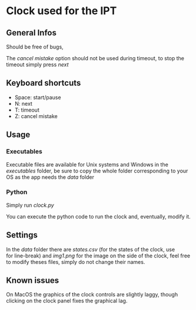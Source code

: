 
# Clock used for the IPT

## General Infos
Should be free of bugs,

The *cancel mistake* option should not be used during timeout, to stop the timeout simply press *next*

## Keyboard shortcuts
* Space: start/pause
* N: next
* T: timeout
* Z: cancel mistake

## Usage
### Executables
Executable files are available for Unix systems and Windows in the *executables* folder, be sure to copy the whole folder corresponding to your OS as the app needs the *data* folder

### Python
Simply run *clock.py*

You can execute the python code to run the clock and, eventually, modify it.

## Settings
In the *data* folder there are *states.csv* (for the states of the clock, use <br> for line-break) and *img1.png* for the image on the side of the clock, feel free to modify theses files, simply do not change their names.

## Known issues
On MacOS the graphics of the clock controls are slightly laggy, though clicking on the clock panel fixes the graphical lag.
